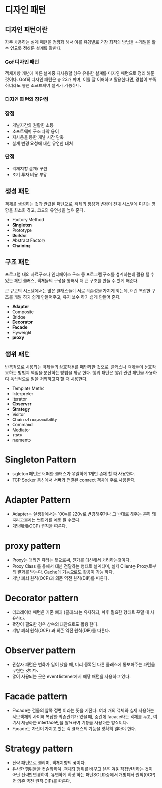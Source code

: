 # 디자인 패턴

## 디자인 패턴이란

자주 사용하는 설계 패턴을 정형화 해서 이를 유형별로 가장 최적의 방법을 ㅗ개발을 할 수 있도록 정해둔 설계를 말한다. 

### Gof 디자인 패턴

객체지향 개념에 따른 설계중 재사용할 경우 유용한 설계를 디자인 패턴으로 정리 해둔 것이다. Gof의 디자인 패턴은 총 23개 이며, 이를 잘 이해하고 활용한다면, 경험이 부족하더라도 좋은 소프트웨어 설계가 가능하다.

### 디자인 패턴의 장단점

### 장점

- 개발자간의 원활한 소통
- 소프트웨어 구조 파악 용이
- 재사용을 통한 개발 시간 단축
- 설계 변경 요청에 대한 유연한 대처

### 단점

- 객체지향 설계/ 구현
- 초기 투자 비용 부담

## 생성 패턴

객체를 생성하는 것과 관련된 패턴으로, 객체의 생성과 변경이 전체 시스템에 미치는 영향을 최소화 하고, 코드의 유연성을 높여 준다.

- Factory Method
- **Singleton**
- Prototype
- **Builder**
- Abstract Factory
- **Chaining**

## 구조 패턴

프로그램 내의 자료구조나 인터페이스 구조 등 프로그램 구조를 설계하는데 활용 될 수 있는 패턴 클래스, 객체들의 구성을 통해서 더 큰 구조를 만들 수 있게 해준다.

큰 규모의 시스템에서는 많은 클래스들이 서로 의존성을 가지게 되는데, 이런 복잡한 구조를 개발 하기 쉽게 만들어주고, 유지 보수 하기 쉽게 만들어 준다.

- **Adapter**
- Composite
- Bridge
- **Decorator**
- **Facade**
- Flyweight
- **proxy**

## 행위 패턴

반복적으로 사용되는 객체들의 상호작용를 패턴화한 것으로, 클래스나 객체들이 상호작요하는 방법과 책임을 분산하는 방법을 제공 한다. 행위 패턴은 행위 관련 패턴을 사용하여 독립적으로 일을 처리하고자 할 때 사용한다.

- Template Metho
- Interpreter
- Iterator
- **Observer**
- **Strategy**
- Visitor
- Chain of responsibility
- Command
- Mediator
- state
- memento

# Singleton Pattern

- sigleton 패턴은 어떠한 클래스가 유일하게 1개만 존재 할 때 사용한다.
- TCP Socker 통신에서 서버와 연결된 connect 객체에 주로 사용한다.

# Adapter Pattern

- Adapter는 실생활에서는 100v를 220v로 변경해주거나 그 반대로 해주는 흔히 돼지라고불리는 변환기를 예로 들 수있다.
- 개방폐쇄(OCP) 원칙을 따른다.

# proxy pattern

- Proxy는 대리인 이라는 뜻으로써, 뭔가를 대신해서 처리하는것이다.
- Proxy Class 를 통해서 대신 전달하는 형태로 설계되며, 실제 Client는 Proxy로부터 결과를 받는다. Cache의 기능으로도 활용이 가능 하다.
- 개방 폐쇠 원칙(OCP)과 의존 역전 원칙(DIP)를 따른다.

# Decorator pattern

- 데코레이터 패턴은 기존 뼈대 (클래스)는 유지하되, 이후 필요한 형태로 꾸밀 때 사용한다.
- 확장이 필요한 경우 상속의 대안으로도 활용 한다.
- 개방 폐쇠 원칙(OCP) 과 의존 역전 원칙(DIP)를 따른다.

# Observer pattern

- 관찰자 패턴은 변화가 일어 났을 때, 미리 등록된 다른 클래스에 통보해주는 패턴을 구현한 것이다.
- 많이 사용되는 곳은 event listener에서 해당 패턴을 사용하고 있다.

# Facade pattern

- Facade는 건물의 앞쪽 정면 이라는 뜻을 가진다. 여러 개의 객체와 실제 사용하는 서브객체의 사이에 복잡한 의존관계가 있을 때, 중간에 facade라는 객체를 두고, 여기서 제공하는 interface만을 활요하여 기능을 사용하는 방식이다.
- Facade는 자신이 가지고 있는 각 클래스의 기능을 명확히 알아야 한다.

# Strategy pattern

- 전략 패턴으로 불리며, 객체지향의 꽃이다.
- 유사한 행위들을 캡슐화하여 ,객체의 행위를 바꾸고 싶은 겨웅 직접변경하는 것이 아닌 전략만변경하여, 유연하게 확장 하는 패턴SOLID중에서 개방폐쇄 원칙(OCP)과 의존 역전 원칙(DIP)를 따른다.